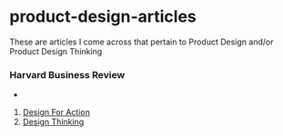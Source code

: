 # product-design-articles
These are articles I come across that pertain to Product Design and/or Product Design Thinking


### Harvard Business Review
-
1. [Design For Action](https://hbr.org/2015/09/design-for-action)
2. [Design Thinking](https://hbr.org/2008/06/design-thinking)
